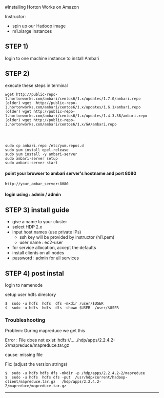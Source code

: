 #Installing Horton Works on Amazon

Instructor:

* spin up our Hadoop image
* m1.xlarge instances


## STEP 1) 
login to one machine instance to install Ambari


## STEP 2)
execute these steps in terminal

	wget http://public-repo-1.hortonworks.com/ambari/centos6/1.x/updates/1.7.0/ambari.repo
	(older) wget  http://public-repo-1.hortonworks.com/ambari/centos6/1.x/updates/1.6.1/ambari.repo
	(older) wget http://public-repo-1.hortonworks.com/ambari/centos6/1.x/updates/1.4.3.38/ambari.repo
	(older) wget http://public-repo-1.hortonworks.com/ambari/centos6/1.x/GA/ambari.repo




	sudo cp ambari.repo /etc/yum.repos.d
	sudo yum install epel-release
	sudo yum install -y ambari-server
	sudo ambari-server setup
	sudo ambari-server start

#### point your browser to ambari server's hostname and port 8080
	http://your_ambar_server:8080

#### login using : admin / admin 


## STEP 3) install guide

* give a name to your cluster
* select HDP 2.x
* input host names (use private IPs) 
  * ssh key will be provided by instructor  (hi1.pem)
  * user name : ec2-user
* for service allocation, accept the defaults
* install clients on all nodes
* password : admin for all services


## STEP 4) post instal
login to namenode

setup user hdfs directory

    $  sudo -u hdfs  hdfs  dfs -mkdir /user/$USER
    $  sudo -u hdfs  hdfs  dfs -chown $USER  /user/$USER



### Troubleshooting

Problem:
During mapreduce we get this 

Error : File does not exist: hdfs://...../hdp/apps/2.2.4.2-2/mapreduce/mapreduce.tar.gz

cause: missing file

Fix: (adjust the version strings)

    $  sudo -u hdfs hdfs dfs -mkdir -p /hdp/apps/2.2.4.2-2/mapreduce
    $  sudo -u hdfs  hdfs dfs -put  /usr/hdp/current/hadoop-client/mapreduce.tar.gz   /hdp/apps/2.2.4.2-2/mapreduce/mapreduce.tar.gz
--------------
